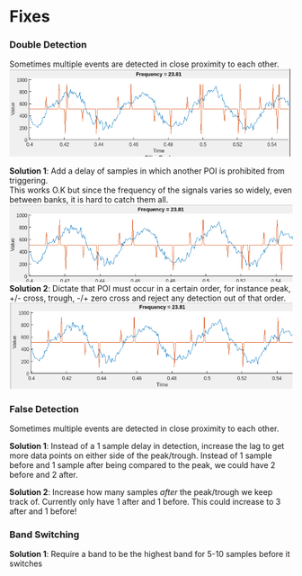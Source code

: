 # Fixes
### Double Detection
Sometimes multiple events are detected in close proximity to each other.
![Double detect](./.images/before_counter.png)

**Solution 1**: Add a delay of samples in which another POI is prohibited from triggering.  
This works O.K but since the frequency of the signals varies so widely, even between banks, it is hard to catch them all.  
![Solution 1](./.images/after_counter.png)
**Solution 2**: Dictate that POI must occur in a certain order, for instance peak, +/- cross, trough, -/+ zero cross and reject any detection out of that order.  
![Solution 2](./.images/after_solution2.png)
### False Detection
Sometimes multiple events are detected in close proximity to each other.

**Solution 1**: Instead of a 1 sample delay in detection, increase the lag to get more data points on either side of the peak/trough. Instead of 1 sample before and 1 sample after being compared to the peak, we could have 2 before and 2 after.  

**Solution 2**: Increase how many samples _after_ the peak/trough we keep track of. Currently only have 1 after and 1 before. This could increase to 3 after and 1 before!

### Band Switching
**Solution 1**: Require a band to be the highest band for 5-10 samples before it switches

